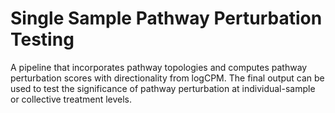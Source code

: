 # Single Sample Pathway Perturbation Testing

A pipeline that incorporates pathway topologies and computes pathway perturbation scores with directionality from logCPM. 
The final output can be used to test the significance of pathway perturbation at individual-sample or collective treatment levels.
    
